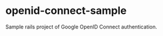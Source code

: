 openid-connect-sample
=====================

Sample rails project of Google OpenID Connect authentication.
